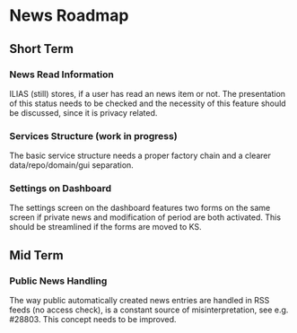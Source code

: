 # News Roadmap

## Short Term

### News Read Information

ILIAS (still) stores, if a user has read an news item or not. The presentation of this status needs to be checked and the necessity of this feature should be discussed, since it is privacy related.

### Services Structure (work in progress)

The basic service structure needs a proper factory chain and a clearer data/repo/domain/gui separation.

### Settings on Dashboard

The settings screen on the dashboard features two forms on the same screen if private news and modification of period are both activated. This should be streamlined if the forms are moved to KS.

## Mid Term

### Public News Handling

The way public automatically created news entries are handled in RSS feeds (no access check), is a constant source of misinterpretation, see e.g. #28803. This concept needs to be improved.
